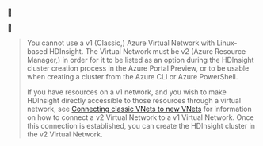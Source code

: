 <!-- not suitable for Mooncake -->


<!-- not suitable for Mooncake -->


> You cannot use a v1 (Classic,) Azure Virtual Network with Linux-based HDInsight. The Virtual Network must be v2 (Azure Resource Manager,) in order for it to be listed as an option during the HDInsight cluster creation process in the Azure Portal Preview, or to be usable when creating a cluster from the Azure CLI or Azure PowerShell.
> 
> If you have resources on a v1 network, and you wish to make HDInsight directly accessible to those resources through a virtual network, see [Connecting classic VNets to new VNets](/documentation/articles/virtual-networks-arm-asm-s2s/) for information on how to connect a v2 Virtual Network to a v1 Virtual Network. Once this connection is established, you can create the HDInsight cluster in the v2 Virtual Network.